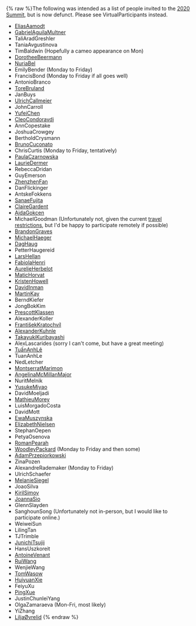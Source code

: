 {% raw %}The following was intended as a list of people invited to the [2020
Summit](), but is now defunct. Please see
VirtualParticipants instead.

- [EliasAamodt](/EliasAamodt)
- [GabrielAguilaMultner](/GabrielAguilaMultner)
- TaliAradGreshler
- TaniaAvgustinova
- TimBaldwin (Hopefully a cameo appearance on Mon)
- [DorotheeBeermann](/DorotheeBeermann)
- [NuriaBel](/NuriaBel)
- EmilyBender (Monday to Friday)
- FrancisBond (Monday to Friday if all goes well)
- AntonioBranco
- [ToreBruland](/ToreBruland)
- JanBuys
- [UlrichCallmeier](/UlrichCallmeier)
- JohnCarroll
- [YufeiChen](/YufeiChen)
- [CleoCondoravdi](/CleoCondoravdi)
- AnnCopestake
- JoshuaCrowgey
- BertholdCrysmann
- [BrunoCuconato](/BrunoCuconato)
- ChrisCurtis (Monday to Friday, tentatively)
- [PaulaCzarnowska](/PaulaCzarnowska)
- [LaurieDermer](/LaurieDermer)
- RebeccaDridan
- GuyEmerson
- [ZhenzhenFan](/ZhenzhenFan)
- DanFlickinger
- AntskeFokkens
- [SanaeFujita](/SanaeFujita)
- [ClaireGardent](/ClaireGardent)
- [AjdaGokcen](/AjdaGokcen)
- MichaelGoodman (Unfortunately not, given the
current [travel
restrictions](https://www.ntu.edu.sg/Pages/Novel-Coronavirus-FAQs.aspx),
but I'd be happy to participate remotely if possible)
- [BrandonGraves](/BrandonGraves)
- [MichaelHaeger](/MichaelHaeger)
- [DagHaug](/DagHaug)
- PetterHaugereid
- [LarsHellan](/LarsHellan)
- [FabiolaHenri](/FabiolaHenri)
- [AurelieHerbelot](/AurelieHerbelot)
- [MaticHorvat](/MaticHorvat)
- [KristenHowell](/KristenHowell)
- [DavidInman](/DavidInman)
- [MartinKay](/MartinKay)
- BerndKiefer
- JongBokKim
- [PrescottKlassen](/PrescottKlassen)
- AlexanderKoller
- [FrantišekKratochvíl](/Franti%C5%A1ekKratochv%C3%ADl)
- [AlexanderKuhnle](/AlexanderKuhnle)
- [TakayukiKuribayashi](/TakayukiKuribayashi)
- AlexLascarides (sorry I can't come, but have a
great meeting)
- [TuấnAnhLê](/Tu%E1%BA%A5nAnhL%C3%AA)
- TuanAnhLe
- NedLetcher
- [MontserratMarimon](/MontserratMarimon)
- [AngelinaMcMillanMajor](/AngelinaMcMillanMajor)
- NuritMelnik
- [YusukeMiyao](/YusukeMiyao)
- DavidMoeljadi
- [MathieuMorey](/MathieuMorey)
- LuisMorgadoCosta
- DavidMott
- [EwaMuszynska](/EwaMuszynska)
- [ElizabethNielsen](/ElizabethNielsen)
- StephanOepen
- PetyaOsenova
- [RomanPearah](/RomanPearah)
- [WoodleyPackard](/WoodleyPackard) (Monday to Friday and then some)
- [AdamPrzepiorkowski](/AdamPrzepiorkowski)
- ZinaPozen
- AlexandreRademaker (Monday to Friday)
- UlrichSchaefer
- [MelanieSiegel](/MelanieSiegel)
- JoaoSilva
- [KirilSimov](/KirilSimov)
- [JoannaSio](/JoannaSio)
- GlennSlayden
- SanghounSong (Unfortunately not in-person, but I
would like to participate online.)
- WeiweiSun
- LilingTan
- TJTrimble
- [JunichiTsujii](/JunichiTsujii)
- HansUszkoreit
- [AntoineVenant](/AntoineVenant)
- [RuiWang](/RuiWang)
- WenjieWang
- [TomWasow](/TomWasow)
- [HuiyuanXie](/HuiyuanXie)
- FeiyuXu
- [PingXue](/PingXue)
- JustinChunleiYang
- OlgaZamaraeva (Mon-Fri, most likely)
- YiZhang
- [LiljaØvrelid](/Lilja%C3%98vrelid)
<update date omitted for speed>{% endraw %}